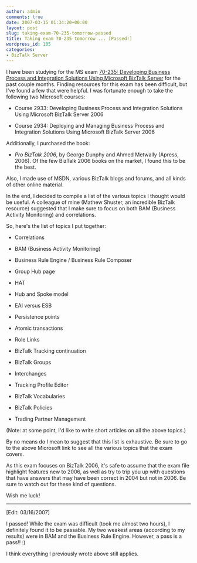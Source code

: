 ```yaml
---
author: admin
comments: true
date: 2007-03-15 01:34:20+00:00
layout: post
slug: taking-exam-70-235-tomorrow-passed
title: Taking exam 70-235 tomorrow ... [Passed!]
wordpress_id: 105
categories:
- BizTalk Server
---
```


I have been studying for the MS exam [70-235: Developing Business Process and Integration Solutions Using Microsoft BizTalk Server](http://www.microsoft.com/learning/exams/70-235.mspx) for the past couple months. Finding resources for this exam has been difficult, but I've found a few that were helpful. I was fortunate enough to take the following two Microsoft courses:






  * Course 2933: Developing Business Process and Integration Solutions Using Microsoft BizTalk Server 2006

  * Course 2934: Deploying and Managing Business Process and Integration Solutions Using Microsoft BizTalk Server 2006



Additionally, I purchased the book:






  * _Pro BizTalk 2006_, by George Dunphy and Ahmed Metwally (Apress, 2006). Of the few BizTalk 2006 books on the market, I found this to be the best.



Also, I made use of MSDN, various BizTalk blogs and forums, and all kinds of other online material.




In the end, I decided to compile a list of the various topics I thought would be useful. A colleague of mine (Mathew Shuster, an incredible BizTalk resource) suggested that I make sure to focus on both BAM (Business Activity Monitoring) and correlations.




So, here's the list of topics I put together:






  * Correlations

  * BAM (Business Activity Monitoring)

  * Business Rule Engine / Business Rule Composer

  * Group Hub page

  * HAT

  * Hub and Spoke model

  * EAI versus ESB

  * Persistence points

  * Atomic transactions

  * Role Links

  * BizTalk Tracking continuation

  * BizTalk Groups

  * Interchanges

  * Tracking Profile Editor

  * BizTalk Vocabularies

  * BizTalk Policies

  * Trading Partner Management



(Note: at some point, I'd like to write short articles on all the above topics.)




By no means do I mean to suggest that this list is exhaustive. Be sure to go to the above Microsoft link to see all the various topics that the exam covers.




As this exam focuses on BizTalk 2006, it's safe to assume that the exam file highlight features new to 2006, as well as try to trip you up with questions that have answers that may have been correct in 2004 but not in 2006. Be sure to watch out for these kind of questions.




Wish me luck!




----




[Edit: 03/16/2007]




I passed! While the exam was difficult (took me almost two hours), I definitely found it to be passable. My two weakest areas (according to my results) were in BAM and the Business Rule Engine. However, a pass is a pass!! :)




I think everything I previously wrote above still applies.
